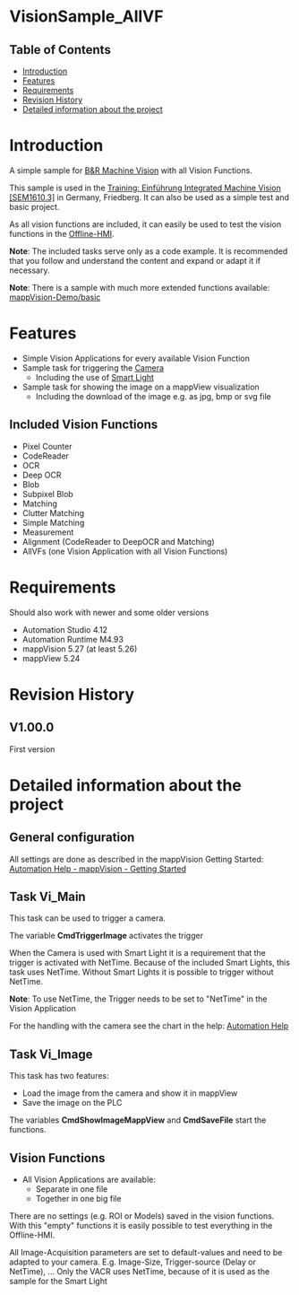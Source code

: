 # VisionSample_AllVF

## Table of Contents
* [Introduction](#introduction)
* [Features](#features)
* [Requirements](#requirements)
* [Revision History](#revision-history)
* [Detailed information about the project](#detailed-information-about-the-project)

# Introduction
A simple sample for [B&amp;R Machine Vision](https://www.br-automation.com/de-de/produkte/vision-systeme/) with all Vision Functions.

This sample is used in the [Training: Einführung Integrated Machine Vision [SEM1610.3]](https://www.br-automation.com/de-de/academy/seminare-in-deutschland/alle-laender/seminare/training-einfuehrung-integrated-machine-vision-sem16103/) in Germany, Friedberg. It can also be used as a simple test and basic project.

As all vision functions are included, it can easily be used to test the vision functions in the [Offline-HMI](https://help.br-automation.com/#/de/4/machine_vision%2Fmapp_vision%2Fprogramming%2Fhmi_thematisch%2Foffline_hmi%2Foffline_hmi_-_allgemein.html).

**Note**: The included tasks serve only as a code example. It is recommended that you follow and understand the content and expand or adapt it if necessary.

**Note**: There is a sample with much more extended functions available: [mappVision-Demo/basic](https://github.com/br-automation-com/mappVision-Demo/blob/basic)

# Features
* Simple Vision Applications for every available
Vision Function
* Sample task for triggering the [Camera](https://www.br-automation.com/de-de/produkte/vision-systeme/smart-camera/)
	* Including the use of [Smart Light](https://www.br-automation.com/de-de/produkte/vision-systeme/smart-light/)
* Sample task for showing the image on a mappView visualization
	* Including the download of the image e.g. as jpg, bmp or svg file


## Included Vision Functions
* Pixel Counter
* CodeReader
* OCR
* Deep OCR
* Blob
* Subpixel Blob
* Matching
* Clutter Matching
* Simple Matching
* Measurement
* Alignment (CodeReader to DeepOCR and Matching)
* AllVFs (one Vision Application with all Vision Functions)

# Requirements
Should also work with newer and some older versions
* Automation Studio 4.12
* Automation Runtime M4.93
* mappVision 5.27 (at least 5.26)
* mappView 5.24

# Revision History
## V1.00.0
First version

# Detailed information about the project
## General configuration
All settings are done as described in the mappVision Getting Started: [Automation Help - mappVision - Getting Started](https://help.br-automation.com/#/en/4/machine_vision%2Fmapp_vision%2Fgetting_started%2Fgetting_started.html)

## Task Vi_Main
This task can be used to trigger a camera.

The variable **CmdTriggerImage** activates the trigger

When the Camera is used with Smart Light it is a requirement that the trigger is activated with NetTime. Because of the included Smart Lights, this task uses NetTime. Without Smart Lights it is possible to trigger without NetTime.

**Note**: To use NetTime, the Trigger needs to be set to "NetTime" in the Vision Application

For the handling with the camera see the chart in the help: [Automation Help](https://help.br-automation.com/#/en/4/machine_vision%2Fmapp_vision%2Fprogramming%2Fvfs%2Fhardware_funktion_-_standardkonfiguration_kamera.html)

## Task Vi_Image

This task has two features:
* Load the image from the camera and show it in mappView
* Save the image on the PLC

The variables **CmdShowImageMappView** and **CmdSaveFile** start the functions.

## Vision Functions

* All Vision Applications are available:
	* Separate in one file
	* Together in one big file

There are no settings (e.g. ROI or Models) saved in the vision functions.
With this "empty" functions it is easily possible to test everything in the Offline-HMI.

All Image-Acquisition parameters are set to default-values and need to be adapted to your camera. E.g. Image-Size, Trigger-source (Delay or NetTime), ... Only the VACR uses NetTime, because of it is used as the sample for the Smart Light


